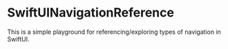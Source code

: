 # SwiftUINavigationReference
This is a simple playground for referencing/exploring types of navigation in SwiftUI.
